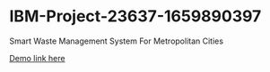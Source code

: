 # IBM-Project-23637-1659890397
Smart Waste Management System For Metropolitan Cities

[Demo link here](https://vimeo.com/user189191879)
